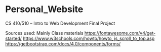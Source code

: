 # Personal_Website
CS 410/510 – Intro to Web Development Final Project


Sources used:
Mainly Class materials
https://fontawesome.com/v4/get-started/
https://www.w3schools.com/howto/howto_js_scroll_to_top.asp
https://getbootstrap.com/docs/4.0/components/forms/
